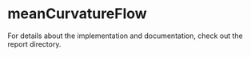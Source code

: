 # meanCurvatureFlow

For details about the implementation and documentation, check out the 
report directory.
